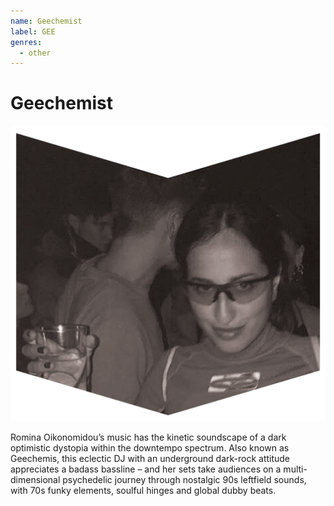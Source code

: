 ```yaml
---
name: Geechemist
label: GEE
genres:
  - other
---
```


# Geechemist

![](./assets/images/ROMINA.png)

Romina Oikonomidou’s music has the kinetic soundscape of a dark optimistic dystopia within the downtempo spectrum. Also known as Geechemis, this eclectic DJ with an underground dark-rock attitude appreciates a badass bassline – and her sets take audiences on a multi-dimensional psychedelic journey through nostalgic 90s leftfield sounds, with 70s funky elements, soulful hinges and global dubby beats. 
